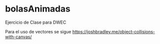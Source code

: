 # bolasAnimadas
 Ejercicio de Clase para DWEC
 
 Para el uso de vectores se sigue https://joshbradley.me/object-collisions-with-canvas/
